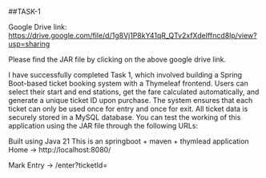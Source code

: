 ##TASK-1

Google Drive link: https://drive.google.com/file/d/1g8Vj1P8kY41qR_QTv2xfXdeIffncd8Ip/view?usp=sharing

Please find the JAR file by clicking on the above google drive link.

I have successfully completed Task 1, which involved building a Spring Boot-based ticket booking system with a Thymeleaf frontend. Users can select their start and end stations, get the fare calculated automatically, and generate a unique ticket ID upon purchase. The system ensures that each ticket can only be used once for entry and once for exit. All ticket data is securely stored in a MySQL database. You can test the working of this application using the JAR file through the following URLs:

Built using Java 21 
This is an springboot + maven + thymlead application
Home → http://localhost:8080/

Mark Entry → /enter?ticketId=<your-ticket-id>
